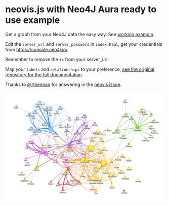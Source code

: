 # neovis.js with Neo4J Aura ready to use example

Get a graph from your Neo4J data the easy way. See [working example](https://neovis.vercel.app/).

Edit the `server_url` and `server_password` in `index.html`, get your credentials from https://console.neo4j.io/.

Remember to remove the `+s` from your server_url! 

Map your `labels` and `relationships` to your preference, [see the original repository for the full documentation](https://github.com/neo4j-contrib/neovis.js).

Thanks to [@rthennan](https://github.com/rthennan) for answering in the [neovis issue](https://github.com/neo4j-contrib/neovis.js/issues/227#issuecomment-1088470967).


![](example-viz.png)
